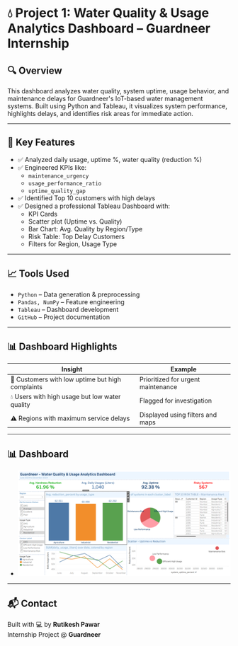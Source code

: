 # 💧 Project 1: Water Quality & Usage Analytics Dashboard – Guardneer Internship

## 🔍 Overview
This dashboard analyzes water quality, system uptime, usage behavior, and maintenance delays for Guardneer's IoT-based water management systems. Built using Python and Tableau, it visualizes system performance, highlights delays, and identifies risk areas for immediate action.

---

## 🧠 Key Features

- ✅ Analyzed daily usage, uptime %, water quality (reduction %)
- ✅ Engineered KPIs like:
  - `maintenance_urgency`
  - `usage_performance_ratio`
  - `uptime_quality_gap`
- ✅ Identified Top 10 customers with high delays
- ✅ Designed a professional Tableau Dashboard with:
  - KPI Cards
  - Scatter plot (Uptime vs. Quality)
  - Bar Chart: Avg. Quality by Region/Type
  - Risk Table: Top Delay Customers
  - Filters for Region, Usage Type

---

## 📈 Tools Used
- `Python` – Data generation & preprocessing  
- `Pandas, NumPy` – Feature engineering  
- `Tableau` – Dashboard development  
- `GitHub` – Project documentation

---

## 📊 Dashboard Highlights

| Insight | Example |
|--------|---------|
| 🔧 Customers with low uptime but high complaints | Prioritized for urgent maintenance  
| 💧 Users with high usage but low water quality | Flagged for investigation  
| ⚠️ Regions with maximum service delays | Displayed using filters and maps  

---

## 📊 Dashboard
- ![image alt](https://github.com/rutikeshpawar/Guardneer_Internship_Projects/blob/e39a8f115dac1c15afdf3133e6bff2c1ef7776f7/1-water-quality-dashboard/Guardneer%20Dashboard.png)

---

## 📬 Contact
Built with 💻 by **Rutikesh Pawar**  
Internship Project @ **Guardneer**  
